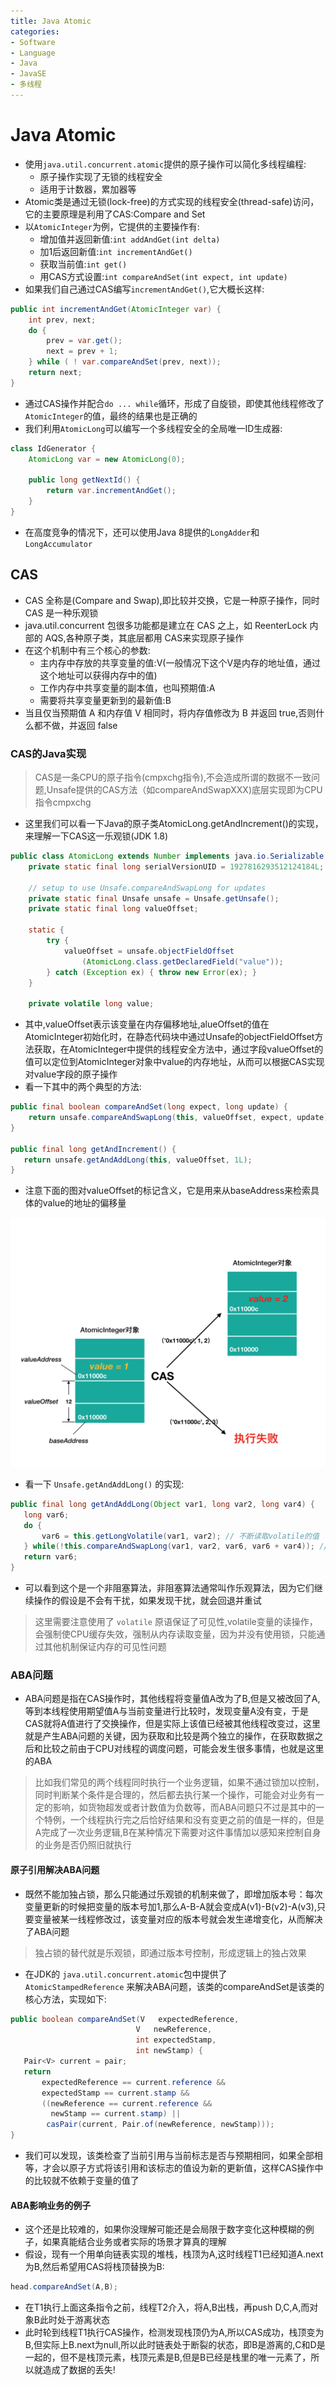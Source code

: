 ```yaml
---
title: Java Atomic
categories:
- Software
- Language
- Java
- JavaSE
- 多线程
---
```

# Java Atomic

-   使用`java.util.concurrent.atomic`提供的原子操作可以简化多线程编程:
    -   原子操作实现了无锁的线程安全
    -   适用于计数器，累加器等
-   Atomic类是通过无锁(lock-free)的方式实现的线程安全(thread-safe)访问，它的主要原理是利用了CAS:Compare and Set
-   以`AtomicInteger`为例，它提供的主要操作有:
    -   增加值并返回新值:`int addAndGet(int delta)`
    -   加1后返回新值:`int incrementAndGet()`
    -   获取当前值:`int get()`
    -   用CAS方式设置:`int compareAndSet(int expect, int update)`
-   如果我们自己通过CAS编写`incrementAndGet()`,它大概长这样:

```java
public int incrementAndGet(AtomicInteger var) {
    int prev, next;
    do {
        prev = var.get();
        next = prev + 1;
    } while ( ! var.compareAndSet(prev, next));
    return next;
}
```

-   通过CAS操作并配合`do ... while`循环，形成了自旋锁，即使其他线程修改了`AtomicInteger`的值，最终的结果也是正确的
-   我们利用`AtomicLong`可以编写一个多线程安全的全局唯一ID生成器:

```java
class IdGenerator {
    AtomicLong var = new AtomicLong(0);

    public long getNextId() {
        return var.incrementAndGet();
    }
}
```

-   在高度竞争的情况下，还可以使用Java 8提供的`LongAdder`和`LongAccumulator`

## CAS

-  CAS 全称是(Compare and Swap),即比较并交换，它是一种原子操作，同时 CAS 是一种乐观锁
-  java.util.concurrent 包很多功能都是建立在 CAS 之上，如 ReenterLock 内部的 AQS,各种原子类，其底层都用 CAS来实现原子操作
-  在这个机制中有三个核心的参数:
    -  主内存中存放的共享变量的值:V(一般情况下这个V是内存的地址值，通过这个地址可以获得内存中的值)
    -  工作内存中共享变量的副本值，也叫预期值:A
    -  需要将共享变量更新到的最新值:B
-  当且仅当预期值 A 和内存值 V 相同时，将内存值修改为 B 并返回 true,否则什么都不做，并返回 false

### CAS的Java实现

>   CAS是一条CPU的原子指令(cmpxchg指令),不会造成所谓的数据不一致问题,Unsafe提供的CAS方法（如compareAndSwapXXX)底层实现即为CPU指令cmpxchg

-   这里我们可以看一下Java的原子类AtomicLong.getAndIncrement()的实现，来理解一下CAS这一乐观锁(JDK 1.8)

```java
public class AtomicLong extends Number implements java.io.Serializable {
    private static final long serialVersionUID = 1927816293512124184L;

    // setup to use Unsafe.compareAndSwapLong for updates
    private static final Unsafe unsafe = Unsafe.getUnsafe();
    private static final long valueOffset;

    static {
        try {
            valueOffset = unsafe.objectFieldOffset
                (AtomicLong.class.getDeclaredField("value"));
        } catch (Exception ex) { throw new Error(ex); }
    }

    private volatile long value;
```

-   其中,valueOffset表示该变量在内存偏移地址,alueOffset的值在AtomicInteger初始化时，在静态代码块中通过Unsafe的objectFieldOffset方法获取，在AtomicInteger中提供的线程安全方法中，通过字段valueOffset的值可以定位到AtomicInteger对象中value的内存地址，从而可以根据CAS实现对value字段的原子操作
-   看一下其中的两个典型的方法:

```java
public final boolean compareAndSet(long expect, long update) {
    return unsafe.compareAndSwapLong(this, valueOffset, expect, update);
}

public final long getAndIncrement() {
   return unsafe.getAndAddLong(this, valueOffset, 1L);
}
```

-   注意下面的图对valueOffset的标记含义，它是用来从baseAddress来检索具体的value的地址的偏移量

<img src="https://raw.githubusercontent.com/LuShan123888/Files/main/Pictures/2021-06-12-6e8b1fe5d5993d17a4c5b69bb72ac51d89826.png" alt="img" style="zoom:50%;" />

-   看一下 `Unsafe.getAndAddLong()` 的实现:

```java
public final long getAndAddLong(Object var1, long var2, long var4) {
   long var6;
   do {
       var6 = this.getLongVolatile(var1, var2); // 不断读取volatile的值
   } while(!this.compareAndSwapLong(var1, var2, var6, var6 + var4)); // 不断循环直到满足条件
   return var6;
}
```

-   可以看到这个是一个非阻塞算法，非阻塞算法通常叫作乐观算法，因为它们继续操作的假设是不会有干扰，如果发现干扰，就会回退并重试

>   这里需要注意使用了 `volatile` 原语保证了可见性,volatile变量的读操作，会强制使CPU缓存失效，强制从内存读取变量，因为并没有使用锁，只能通过其他机制保证内存的可见性问题

### ABA问题

-   ABA问题是指在CAS操作时，其他线程将变量值A改为了B,但是又被改回了A,等到本线程使用期望值A与当前变量进行比较时，发现变量A没有变，于是CAS就将A值进行了交换操作，但是实际上该值已经被其他线程改变过，这里就是产生ABA问题的关键，因为获取和比较是两个独立的操作，在获取数据之后和比较之前由于CPU对线程的调度问题，可能会发生很多事情，也就是这里的ABA

>   比如我们常见的两个线程同时执行一个业务逻辑，如果不通过锁加以控制，同时判断某个条件是合理的，然后都去执行某一个操作，可能会对业务有一定的影响，如货物超发或者计数值为负数等，而ABA问题只不过是其中的一个特例，一个线程执行完之后恰好结果和没有变更之前的值是一样的，但是A完成了一次业务逻辑,B在某种情况下需要对这件事情加以感知来控制自身的业务是否仍照旧就执行

#### 原子引用解决ABA问题

-   既然不能加独占锁，那么只能通过乐观锁的机制来做了，即增加版本号：每次变量更新的时候把变量的版本号加1,那么A-B-A就会变成A(v1)-B(v2)-A(v3),只要变量被某一线程修改过，该变量对应的版本号就会发生递增变化，从而解决了ABA问题

>   独占锁的替代就是乐观锁，即通过版本号控制，形成逻辑上的独占效果

-   在JDK的 `java.util.concurrent.atomic`包中提供了 `AtomicStampedReference` 来解决ABA问题，该类的compareAndSet是该类的核心方法，实现如下:

```java
public boolean compareAndSet(V   expectedReference,
                            V   newReference,
                            int expectedStamp,
                            int newStamp) {
   Pair<V> current = pair;
   return
       expectedReference == current.reference &&
       expectedStamp == current.stamp &&
       ((newReference == current.reference &&
         newStamp == current.stamp) ||
        casPair(current, Pair.of(newReference, newStamp)));
}
```

-   我们可以发现，该类检查了当前引用与当前标志是否与预期相同，如果全部相等，才会以原子方式将该引用和该标志的值设为新的更新值，这样CAS操作中的比较就不依赖于变量的值了

#### ABA影响业务的例子

-   这个还是比较难的，如果你没理解可能还是会局限于数字变化这种模糊的例子，如果真能结合业务或者实际的场景才算真的理解
-   假设，现有一个用单向链表实现的堆栈，栈顶为A,这时线程T1已经知道A.next为B,然后希望用CAS将栈顶替换为B:

```java
head.compareAndSet(A,B);
```

-   在T1执行上面这条指令之前，线程T2介入，将A,B出栈，再push D,C,A,而对象B此时处于游离状态
-   此时轮到线程T1执行CAS操作，检测发现栈顶仍为A,所以CAS成功，栈顶变为B,但实际上B.next为null,所以此时链表处于断裂的状态，即B是游离的,C和D是一起的，但不是栈顶元素，栈顶元素是B,但是B已经是栈里的唯一元素了，所以就造成了数据的丢失!
